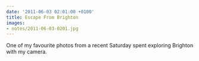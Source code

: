 ```yaml
---
date: '2011-06-03 02:01:00 +0100'
title: Escape From Brighton
images:
- notes/2011-06-03-0201.jpg
---
```

One of my favourite photos from a recent Saturday spent exploring Brighton with my camera.
